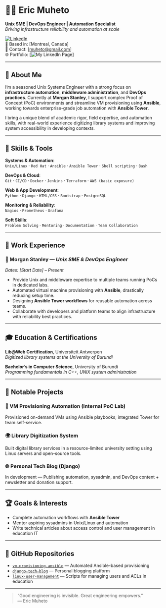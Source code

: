 # 👨‍💻 Eric Muheto

**Unix SME | DevOps Engineer | Automation Specialist**  
*Driving infrastructure reliability and automation at scale*

[![LinkedIn](https://img.shields.io/badge/LinkedIn-blue?logo=linkedin)](https://www.linkedin.com/in/eric-muheto/)  
📍 Based in: [Montreal, Canada]  
📧 Contact: [muheto@gmail.com]  
🌐 Portfolio: [![My LinkedIn Page](https://www.linkedin.com/in/eric-muheto/)]  

---

## 🧩 About Me

I’m a seasoned Unix Systems Engineer with a strong focus on **infrastructure automation**, **middleware administration**, and **DevOps practices**. Currently at **Morgan Stanley**, I support complex Proof of Concept (PoC) environments and streamline VM provisioning using **Ansible**, working towards enterprise-grade job automation with **Ansible Tower**.

I bring a unique blend of academic rigor, field expertise, and automation skills, with real-world experience digitizing library systems and improving system accessibility in developing contexts.

---

## 🚀 Skills & Tools

**Systems & Automation**:  
`Unix/Linux` · `Red Hat` · `Ansible` · `Ansible Tower` · `Shell scripting` · `Bash`  

**DevOps & Cloud**:  
`Git` · `CI/CD` · `Docker` · `Jenkins` · `Terraform` · `AWS (basic exposure)`  

**Web & App Development**:  
`Python` · `Django` · `HTML/CSS` · `Bootstrap` · `PostgreSQL`  

**Monitoring & Reliability**:  
`Nagios` · `Prometheus` · `Grafana`  

**Soft Skills**:  
`Problem Solving` · `Mentoring` · `Documentation` · `Team Collaboration`  

---

## 💼 Work Experience

### 🏢 Morgan Stanley — *Unix SME & DevOps Engineer*  
*Dates: [Start Date] – Present*

- Provide Unix and middleware expertise to multiple teams running PoCs in dedicated labs.
- Automated virtual machine provisioning with **Ansible**, drastically reducing setup time.
- Designing **Ansible Tower workflows** for reusable automation across teams.
- Collaborate with developers and platform teams to align infrastructure with reliability best practices.

---

## 🎓 Education & Certifications

**Lib@Web Certification**, Universiteit Antwerpen  
*Digitized library systems at the University of Burundi*

**Bachelor’s in Computer Science**, University of Burundi  
*Programming fundamentals in C++, UNIX system administration*

---

## 📘 Notable Projects

### 🔧 VM Provisioning Automation (Internal PoC Lab)
Provisioned on-demand VMs using Ansible playbooks; integrated Tower for team self-service.

### 🌍 Library Digitization System  
Built digital library services in a resource-limited university setting using Linux servers and open-source tools.

### 🌐 Personal Tech Blog (Django)
In development — Publishing automation, sysadmin, and DevOps content + newsletter and donation support.

---

## 🏆 Goals & Interests

- Complete automation workflows with **Ansible Tower**
- Mentor aspiring sysadmins in Unix/Linux and automation
- Write technical articles about access control and user management in education IT

---

## 📂 GitHub Repositories

- [`vm-provisioning-ansible`](https://github.com/your-repo) — Automated Ansible-based provisioning
- [`django-tech-blog`](https://github.com/your-repo) — Personal blogging platform
- [`linux-user-management`](https://github.com/your-repo) — Scripts for managing users and ACLs in education

---

> “Good engineering is invisible. Great engineering empowers.”  
> — Eric Muheto

